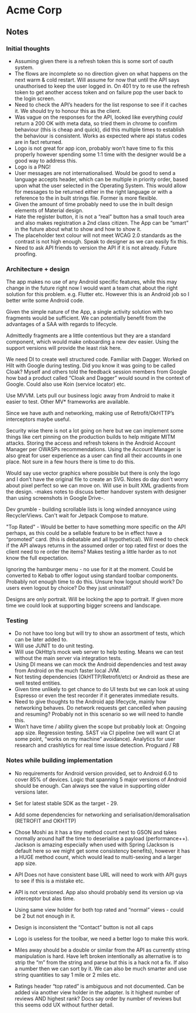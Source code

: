 # Acme Corp

## Notes

### Initial thoughts

- Assuming given there is a refresh token this is some sort of oauth system.
- The flows are incomplete so no direction given on what happens on the next warm & cold restart. Will assume for now that until the API says unauthorised to keep the user logged in. On 401 try to re use the refresh token to get another access token and on failure pop the user back to the login screen.
- Need to check the API’s headers for the list response to see if it caches it. We should try to honour this as the client.
- Was vague on the responses for the API, looked like everything *could* return a 200 OK with meta data, so tried them in chrome to confirm behaviour (this is cheap and quick), did this multiple times to establish the behaviour is consistent. Works as expected where api status codes are in fact returned.
- Logo is not great for app icon, probably won’t have time to fix this properly however spending some 1:1 time with the designer would be a good way to address this.
- Logo is a PNG!
- User messages are not internationalised. Would be good to send a language accepts header, which can be multiple in priority order, based upon what the user selected in the Operating System. This would allow for messages to be returned either in the right language or with a reference to the in built strings file. Former is more flexible.
- Given the amount of time probably need to use the in built design elements of Material design.
- Hate the register button, it is not a “real” button has a small touch area and also makes registration a 2nd class citizen. The App can be “smart” in the future about what to show and how to show it.
- The placeholder text colour will not meet WCAG 2.0 standards as the contrast is not high enough. Speak to designer as we can easily fix this.
- Need to ask API friends to version the API if it is not already. Future proofing.


### Architecture + design

The app makes no use of any Android specific features, while this may change in the future right now I would want a team chat about the right solution for this problem. e.g. Flutter etc. However this is an Android job so I better write some Android code.

Given the simple nature of the App, a single activity solution with two fragments would be sufficient. We can potentially benefit from the advantages of a SAA with regards to lifecycle.

Admittedly fragments are a little contentious but they are a standard component, which would make onboarding a new dev easier. Using the support versions will provide the least risk here.

We need DI to create well structured code. Familiar with Dagger. Worked on Hilt with Google during testing. Did you know it was going to be called Cloak? Myself and others told the feedback session members from Google how bad a product called “Cloak and Dagger” would sound in the context of Google. Could also use Koin (service locator) etc.

Use MVVM. Lets pull our business logic away from Android to make it easier to test. Other MV* frameworks are available.

Since we have auth and networking, making use of Retrofit/OkHTTP’s interceptors maybe useful.

Security wise there is not a lot going on here but we can implement some things like cert pinning on the production builds to help mitigate MITM attacks. Storing the access and refresh tokens in the Android Account Manager per OWASPs recommendations. Using the Account Manager is also great for user experience as a user can find all their accounts in one place. Not sure in a few hours there is time to do this.

Would say use vector graphics where possible but there is only the logo and I don’t have the original file to create an SVG. Notes do day don’t worry about pixel perfect so we can move on. Will use in built XML gradients from the design. -makes notes to discuss better handover system with designer than using screenshots in Google Drive-.

Dev grumble - building scrollable lists is long winded annoyance using RecyclerViews. Can't wait for Jetpack Compose to mature.

"Top Rated" - Would be better to have something more specific on the API perhaps, as this could be a sellable feature to be in effect have a “promoted” card.  (this is debatable and all hypothetical). Will need to check if the API always returns in the assumed order or top rated first or does the client need to re order the items?  Makes testing a little harder as to not know the full expectation.

Ignoring the hamburger menu - no use for it at the moment. Could be converted to Kebab to offer logout using standard toolbar components. Probably not enough time to do this. Unsure how logout should work? Do users even logout by choice? Do they just uninstall?

Designs are only portrait. Will be locking the app to portrait. If given more time we could look at supporting bigger screens and landscape.

### Testing

- Do not have too long but will try to show an assortment of tests, which can be later added to.
- Will use JUNIT to do unit testing.
- Will use OkHttp’s mock web server to help testing. Means we can test without the main server via integration tests.
- Using DI means we can mock the Android dependencies and test away from Android on the much faster local JVM.
- Not testing dependencies (OkHTTP/Retrofit/etc) or Android as these are well tested entities.
- Given time unlikely to get chance to do UI tests but we can look at using Espresso or even the test recorder if it generates immediate results.
- Need to give thoughts to the Android app lifecycle, mainly how networking behaves. Do network requests get cancelled when pausing and resuming? Probably not in this scenario so we will need to handle this.
- Won’t have time / ability given the scope but probably look at:
	Ongoing app size.
	Regression testing.
	SAST via CI pipeline (we will want CI at some point, “works on my machine” avoidance).
	Analytics for user research and crashlytics for real time issue detection.
	Proguard / R8


### Notes while building implementation

- No requirements for Android version provided, set to Android 6.0 to cover 85% of devices. Logic that spanning 5 major versions of Android should be enough. Can always see the value in supporting older versions later.

- Set for latest stable SDK as the target - 29.

- Add some dependencies for networking and serialisation/demoralisation (RETROFIT and OKHTTP)

- Chose Moshi as it has a tiny method count next to GSON and takes normally around half the time to deserialise a payload (performance++). Jackson is amazing especially when used with Spring (Jackson is default here so we might get some consistency benefits), however it has a HUGE method count, which would lead to multi-sexing and a larger app size.

- API Does not have consistent base URL will need to work with API guys to see if this is a mistake etc.

- API is not versioned. App also should probably send its version up via interceptor but alas time.

- Using same view holder for both top rated and “normal” views - could be 2 but not enough in it.

- Design is inconsistent the “Contact” button is not all caps

- Logo is useless for the toolbar, we need a better logo to make this work.

- Miles away should be a double or similar from the API as currently string manipulation is hard. Have left broken intentionally as alternative is to strip the “m” from the string and parse but this is a hack not a fix. If also a number then we can sort by it. We can also be much smarter and use string quantities to say 1 mile or 2 miles etc.

- Ratings header “top rated”  is ambiguous and not documented. Can be added via another view holder in the adapter. Is it highest number of reviews AND highest rank? Docs say order by number of reviews but this seems odd UX without further detail.

